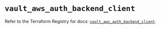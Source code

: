 # `vault_aws_auth_backend_client`

Refer to the Terraform Registry for docs: [`vault_aws_auth_backend_client`](https://registry.terraform.io/providers/hashicorp/vault/5.1.0/docs/resources/aws_auth_backend_client).
